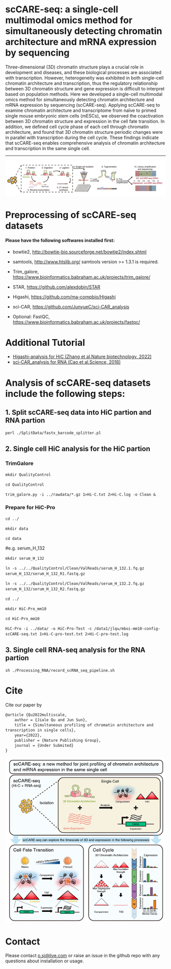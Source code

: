 
# scCARE-seq: a single-cell multimodal omics method for simultaneously detecting chromatin architecture and mRNA expression by sequencing

Three-dimensional (3D) chromatin structure plays a crucial role in development and diseases, and these biological processes are associated with transcription. However, heterogeneity was exhibited in both single-cell chromatin architecture and transcription, thus the regulatory relationship between 3D chromatin structure and gene expression is difficult to interpret based on population methods. Here we developed a single-cell multimodal omics method for simultaneously detecting chromatin architecture and mRNA expression by sequencing (scCARE-seq). Applying scCARE-seq to examine chromatin architecture and transcriptome from naïve to primed single mouse embryonic stem cells (mESCs), we observed the coactivation between 3D chromatin structure and expression in the cell fate transition. In addition, we defined cell cycle phase of each cell through chromatin architecture, and found that 3D chromatin structure periodic changes were in parallel with transcription during the cell cycle. These findings indicate that scCARE-seq enables comprehensive analysis of chromatin architecture and transcription in the same single cell.

--------------------------

![figs/overview.jpg](https://github.com/jsun9003/scCARE-seq/blob/main/figs/overview.jpg)

# Preprocessing of scCARE-seq datasets

#### Please have the following softwares installed first:
- bowtie2, http://bowtie-bio.sourceforge.net/bowtie2/index.shtml
- samtools, http://www.htslib.org/
   samtools version >= 1.3.1 is required.
- Trim_galore, https://www.bioinformatics.babraham.ac.uk/projects/trim_galore/
- STAR, https://github.com/alexdobin/STAR
- Higashi, https://github.com/ma-compbio/Higashi
- sci-CAR, https://github.com/JunyueC/sci-CAR_analysis

- Optional: FastQC, https://www.bioinformatics.babraham.ac.uk/projects/fastqc/

# Additional Tutorial
- [Higashi-analysis for HiC (Zhang et al.Nature biotechnology, 2022)](https://github.com/ma-compbio/Higashi)
- [sci-CAR_analysis for RNA (Cao et al.Science, 2018)](https://github.com/JunyueC/sci-CAR_analysis)

# Analysis of scCARE-seq datasets include the following steps:
## 1. Split scCARE-seq data into HiC partion and RNA partion

`perl ./SplitData/fastx_barcode_splitter.pl`

## 2. Single cell HiC analysis for the HiC partion
### TrimGalore
`mkdir QualityControl`

`cd QualityControl`

`trim_galore.py -i ../rawdata/*.gz 1>Hi-C.txt 2>Hi-C.log -o Clean &`

### Prepare for HiC-Pro
`cd ../`

`mkdir data`

`cd data`

#e.g. serum_H_132

`mkdir serum_H_132`

`ln -s ../../QualityControl/Clean/ValReads/serum_H_132.1.fq.gz serum_H_132/serum_H_132_R1.fastq.gz`

`ln -s ../../QualityControl/Clean/ValReads/serum_H_132.2.fq.gz serum_H_132/serum_H_132_R2.fastq.gz`

`cd ../`

`mkdir HiC-Pro_mm10`

`cd HiC-Pro_mm10`

`HiC-Pro -i ../data/ -o HiC-Pro-Test -c /data1/jlqu/mboi-mm10-config-scCARE-seq.txt 1>Hi-C-pro-test.txt 2>Hi-C-pro-test.log`

## 3. Single cell RNA-seq analysis for the RNA partion

`sh ./Processing_RNA/record_scRNA_seq_pipeline.sh`

# Cite

Cite our paper by

```
@article {Qu2022multiscale,
	author = {Jiale Qu and Jun Sun},
	title = {Simultaneous profiling of chromatin architecture and transcription in single cells},
	year={2022},
	publisher = {Nature Publishing Group},
	journal = {Under Submited}
}
```

![figs/graphAbstract.jpg](https://github.com/jsun9003/scCARE-seq/blob/main/figs/graphAbstract.jpg)



# Contact

Please contact o.sj@live.com or raise an issue in the github repo with any questions about installation or usage. 

